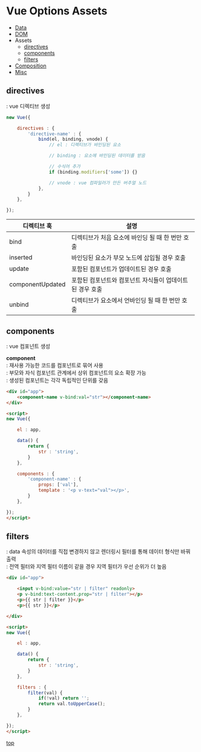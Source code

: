 # Vue Options Assets

- [Data](./vue-options-data.md)
- [DOM](./vue-options-dom.md)
- Assets
    - [directives](./vue-directives.md)
    - [components](./vue-components.md)
    - [filters](./vue-filters.md)
- [Composition](./vue-options-composition.md)
- [Misc](./vue-options-misc.md)



## directives
: vue 디렉티브 생성

```js
new Vue({

    directives : {
        'directive-name' : {
            bind(el, binding, vnode) {
                // el : 디렉티브가 바인딩된 요소

                // binding : 요소에 바인딩된 데이터를 받음

                // 수식어 추가
                if (binding.modifiers['some']) {}

                // vnode : vue 컴파일러가 만든 버추얼 노드
            },
        }
    },

});
```

디렉티브 훅 | 설명
---|---
bind     | 디렉티브가 처음 요소에 바인딩 될 때 한 번만 호출
inserted | 바인딩된 요소가 부모 노드에 삽입될 경우 호출
update   | 포함된 컴포넌트가 업데이트된 경우 호출  
componentUpdated | 포함된 컴포넌트와 컴포넌트 자식들이 업데이트된 경우 호출  
unbind   | 디렉티브가 요소에서 언바인딩 될 때 한 번만 호출  



## components
: vue 컴포넌트 생성   

**component**  
: 재사용 가능한 코드를 컴포넌트로 묶어 사용   
: 부모와 자식 컴포넌트 관계에서 상위 컴포넌트의 요소 확장 가능   
: 생성된 컴포넌트는 각각 독립적인 단위를 갖음   


```html
<div id="app">
    <component-name v-bind:val="str"></component-name>
</div>

<script>
new Vue({

    el : app,

    data() {
        return {
            str : 'string',     
        }
    },

    components : {
        'component-name' : {
            props: ['val'],
            template : '<p v-text="val"></p>',
        }
    },

});
</script>
```



## filters
: data 속성의 데이터를 직접 변경하지 않고 렌더링시 필터를 통해 데이터 형식만 바꿔 출력   
: 전역 필터와 지역 필터 이름이 같을 경우 지역 필터가 우선 순위가 더 높음

```html
<div id="app">

    <input v-bind:value="str | filter" readonly>
    <p v-bind:text-content.prop="str | filter"></p>
    <p>{{ str | filter }}</p>
    <p>{{ str }}</p>

</div>

<script>
new Vue({

    el : app,

    data() {
        return {
            str : 'string',     
        }
    },

    filters : {
        filter(val) {
            if(!val) return '';
            return val.toUpperCase();
        }
    },

});
</script>
```



[top](#)
